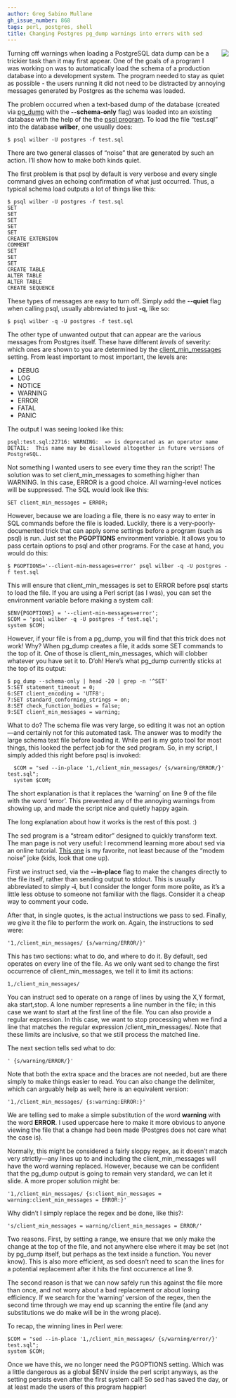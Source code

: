 ```yaml
---
author: Greg Sabino Mullane
gh_issue_number: 868
tags: perl, postgres, shell
title: Changing Postgres pg_dump warnings into errors with sed
---
```


<div class="separator" style="clear: both; text-align: center;"><a href="/blog/2013/10/28/postgres-sed-pgdump-warnings/image-0-big.png" imageanchor="1" style="clear: right; float: right; margin-bottom: 1em; margin-left: 1em;"><img border="0" src="/blog/2013/10/28/postgres-sed-pgdump-warnings/image-0.png"/></a></div>

Turning off warnings when loading a PostgreSQL data dump can be a trickier
task than it may first appear. One of the goals of a program I was working on
was to automatically load the schema of a production database into a
development system. The program needed to stay as quiet as possible -
the users running it did not need to be distracted by annoying messages
generated by Postgres as the schema was loaded.

The problem occurred when a text-based dump of the database (created
via
[pg_dump](https://www.postgresql.org/docs/current/static/app-pgdump.html) with the **--schema-only** flag) was loaded into an existing
database with the help of the the
[psql program](https://www.postgresql.org/docs/current/static/app-psql.html). To load the file “test.sql” into the database
**wilber**, one usually does:

```
$ psql wilber -U postgres -f test.sql
```

There are two general classes of “noise” that are generated by such
an action. I’ll show how to make both kinds quiet.

The first problem is that psql by default is very verbose and every single
command gives an echoing confirmation of what just occurred. Thus, a typical
schema load outputs a lot of things like this:

```
$ psql wilber -U postgres -f test.sql
SET
SET
SET
SET
SET
CREATE EXTENSION
COMMENT
SET
SET
SET
CREATE TABLE
ALTER TABLE
ALTER TABLE
CREATE SEQUENCE
```

These types of messages are easy to turn off. Simply add the **--quiet** flag
when calling psql, usually abbreviated to just **-q**, like so:

```
$ psql wilber -q -U postgres -f test.sql
```

The other type of unwanted output that can appear are the various messages from Postgres
itself. These have different *levels* of severity: which ones are shown to you are
determined by the
[client_min_messages](https://www.postgresql.org/docs/current/static/runtime-config-logging.html) setting. From least important to most important, the levels are:

- DEBUG
- LOG
- NOTICE
- WARNING
- ERROR
- FATAL
- PANIC

The output I was seeing looked like this:

```
psql:test.sql:22716: WARNING:  => is deprecated as an operator name
DETAIL:  This name may be disallowed altogether in future versions of PostgreSQL.
```

Not something I wanted users to see every time they ran the script! The solution
was to set client_min_messages to something higher than WARNING. In this case,
ERROR is a good choice. All warning-level notices will be suppressed. The SQL
would look like this:

```
SET client_min_messages = ERROR;
```

However, because we are loading a file, there is no easy way to enter in SQL
commands before the file is loaded. Luckily, there is a very-poorly-documented
trick that can apply some settings before a program (such as psql) is run. Just set
the **PGOPTIONS** environment variable. It allows you to pass certain options to psql
and other programs. For the case at hand, you would do this:

```
$ PGOPTIONS='--client-min-messages=error' psql wilber -q -U postgres -f test.sql
```

This will ensure that client_min_messages is set to ERROR before psql
starts to load the file. If you are using a Perl script (as I was), you can
set the environment variable before making a system call:

```
$ENV{PGOPTIONS} = '--client-min-messages=error';
$COM = 'psql wilber -q -U postgres -f test.sql';
system $COM;
```

However, if your file is from a pg_dump, you will find that this trick does not work!
Why? When pg_dump creates a file, it adds some SET commands to the top of it. One of
those is client_min_messages, which will clobber whatever you have set it to. D’oh!
Here’s what pg_dump currently sticks at the top of its output:

```
$ pg_dump --schema-only | head -20 | grep -n '^SET'
5:SET statement_timeout = 0;
6:SET client_encoding = 'UTF8';
7:SET standard_conforming_strings = on;
8:SET check_function_bodies = false;
9:SET client_min_messages = warning;
```

What to do? The schema file was very large, so editing it was not an option—​and
certainly not for this automated task. The answer was to modify the large
schema text file before loading it. While perl is my goto tool for most things,
this looked the perfect job for the sed program. So, in my script, I simply added this right
before psql is invoked:

```
  $COM = "sed --in-place '1,/client_min_messages/ {s/warning/ERROR/}' test.sql";
  system $COM;
```

The short explanation is that it replaces the ‘warning’ on line 9 of the file
with the word ‘error’. This prevented any of the annoying warnings from showing
up, and made the script nice and quietly happy again.

The long explanation about how it works is the rest of this post. :)

The sed program is a “stream editor” designed to quickly transform text. The man page
is not very useful: I recommend learning more about sed via an online tutorial.
[This one](http://www.grymoire.com/Unix/Sed.html) is my favorite, not least
because of the “modem noise” joke (kids, look that one up).

First we instruct sed, via the **--in-place** flag to make the changes directly
to the file itself, rather than sending output to stdout. This is usually
abbreviated to simply **-i**, but I consider the longer form more polite, as it’s
a little less obtuse to someone not familiar with the flags. Consider it a
cheap way to comment your code.

After that, in single quotes, is the actual instructions we pass to sed. Finally,
we give it the file to perform the work on. Again, the instructions to sed were:

```
'1,/client_min_messages/ {s/warning/ERROR/}'
```

This has two sections: what to do, and where to do it. By default, sed operates
on every line of the file. As we only want sed to change the first occurrence
of client_min_messages, we tell it to limit its actions:

```
1,/client_min_messages/
```

You can instruct sed to operate on a range of lines by using the X,Y format,
aka start,stop. A lone number represents a line number in the file; in this
case we want to start at the first line of the file. You can also provide a
regular expression. In this case, we want to stop processing when we find a
line that matches the regular expression /client_min_messages/. Note that these
limits are inclusive, so that we still process the matched line.

The next section tells sed what to do:

```
' {s/warning/ERROR/}'
```

Note that both the extra space and the braces are not needed, but are there simply
to make things easier to read. You can also change the delimiter, which can
arguably help as well; here is an equivalent version:

```
'1,/client_min_messages/ {s:warning:ERROR:}'
```

We are telling sed to make a simple substitution of the word **warning** with
the word **ERROR**. I used uppercase here to make it more obvious to anyone
viewing the file that a change had been made (Postgres does not care what
the case is).

Normally, this might be considered a fairly sloppy regex, as it doesn’t
match very strictly—​any lines up to and including the client_min_messages
will have the word warning replaced. However, because we can be confident
that the pg_dump output is going to remain very standard, we can let it slide.
A more proper solution might be:

```
'1,/client_min_messages/ {s:client_min_messages = warning:client_min_messages = ERROR:}'
```

Why didn’t I simply replace the regex and be done, like this?:

```
's/client_min_messages = warning/client_min_messages = ERROR/'
```

Two reasons. First, by setting a range, we ensure that we only make the change
at the top of the file, and not anywhere else where it may be set (not by pg_dump
itself, but perhaps as the text inside a function. You never know). This is also
more efficient, as sed doesn’t need to scan the lines for a potential replacement
after it hits the first occurrence at line 9.

The second reason is that we can now safely run this against the file more than once,
and not worry about a bad replacement or about losing efficiency. If we search for the
‘warning’ version of the regex, then the second time through we may end up scanning the
entire file (and any substitutions we do make will be in the wrong place).

To recap, the winning lines in Perl were:

```
$COM = "sed --in-place '1,/client_min_messages/ {s/warning/error/}' test.sql";
system $COM;
```

Once we have this, we no longer need the PGOPTIONS setting. Which was a little dangerous
as a global $ENV inside the perl script anyways, as the setting persists even after the
first system call! So sed has saved the day, or at least made the users of this
program happier!
